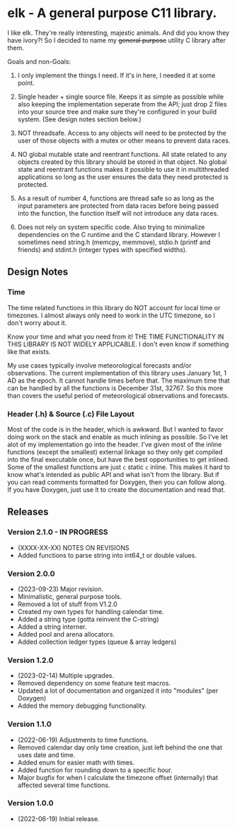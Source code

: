 # elk - A general purpose C11 library.

  I like elk. They're really interesting, majestic animals. And did you know they have ivory?! So
  I decided to name my ~~general purpose~~ utility C library after them. 
 
 Goals and non-Goals:
  1. I only implement the things I need. If it's in here, I needed it at some point.

  2. Single header + single source file. Keeps it as simple as possible while also keeping the 
     implementation seperate from the API; just drop 2 files into your source tree and make sure
     they're configured in your build system. (See design notes section below.)

  3. NOT threadsafe. Access to any objects will need to be protected by the user of those objects
     with a mutex or other means to prevent data races.

  4. NO global mutable state and reentrant functions. All state related to any objects created by
     this library should be stored in that object. No global state and reentrant functions makes it
     possible to use it in multithreaded applications so long as the user ensures the data they
     need protected is protected. 

  5. As a result of number 4, functions are thread safe so as long as the input parameters are
     protected from data races before being passed into the function, the function itself will not
     introduce any data races.

  6. Does not rely on system specific code. Also trying to minimalize dependencies on the C runtime
     and the C standard library. However I sometimes need string.h (memcpy, memmove), stdio.h 
     (printf and friends) and stdint.h (integer types with specified widths).

## Design Notes

### Time
  The time related functions in this library do NOT account for local time or timezones. I almost 
  always only need to work in the UTC timezone, so I don't worry about it. 

  Know your time and what you need from it! THE TIME FUNCTIONALITY IN THIS LIBRARY IS NOT WIDELY 
  APPLICABLE. I don't even know if something like that exists.

  My use cases typically involve meteorological forecasts and/or observations. The current 
  implementation of this library uses January 1st, 1 AD as the epoch. It cannot handle times
  before that. The maximum time that can be handled by all the functions is December 31st, 32767.
  So this more than covers the useful period of meteorological observations and forecasts.

### Header (.h) & Source (.c) File Layout
  Most of the code is in the header, which is awkward. But I wanted to favor doing work on the
  stack and enable as much inlining as possible. So I've let alot of my implementation go into the
  header. I've given most of the inline functions (except the smallest) external linkage so they
  only get compiled into the final executable once, but have the best opportunities to get inlined.
  Some of the smallest functions are just `c` static `c` inline. This makes it hard to know what's
  intended as public API and what isn't from the library. But if you can read comments formatted for
  Doxygen, then you can follow along. If you have Doxygen, just use it to create the documentation
  and read that.

## Releases

### Version 2.1.0 - IN PROGRESS
  - (XXXX-XX-XX) NOTES ON REVISIONS
  - Added functions to parse string into int64_t or double values.

### Version 2.0.0
  - (2023-09-23) Major revision.
  - Minimalistic, general purpose tools.
  - Removed a lot of stuff from V1.2.0
  - Created my own types for handling calendar time.
  - Added a string type (gotta reinvent the C-string)
  - Added a string interner.
  - Added pool and arena allocators.
  - Added collection ledger types (queue & array ledgers)

### Version 1.2.0
  - (2023-02-14) Multiple upgrades.
  - Removed dependency on some feature test macros.
  - Updated a lot of documentation and organized it into "modules" (per Doxygen)
  - Added the memory debugging functionality.

### Version 1.1.0
  - (2022-06-19) Adjustments to time functions.
  - Removed calendar day only time creation, just left behind the one that uses date and time.
  - Added enum for easier math with times.
  - Added function for rounding down to a specific hour.
  - Major bugfix for when I calculate the timezone offset (internally) that affected several
    time functions.

### Version 1.0.0
  - (2022-06-19) Initial release.


